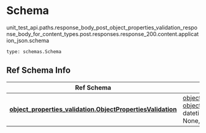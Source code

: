 # Schema
unit_test_api.paths.response_body_post_object_properties_validation_response_body_for_content_types.post.responses.response_200.content.application_json.schema
```
type: schemas.Schema
```

## Ref Schema Info
Ref Schema | Input Type | Output Type
---------- | ---------- | -----------
[**object_properties_validation.ObjectPropertiesValidation**](../../../../../../../../components/schema/object_properties_validation.md) | [object_properties_validation.ObjectPropertiesValidationDictInput](../../../../../../../../components/schema/object_properties_validation.md#objectpropertiesvalidationdictinput), [object_properties_validation.ObjectPropertiesValidationDict](../../../../../../../../components/schema/object_properties_validation.md#objectpropertiesvalidationdict), str, datetime.date, datetime.datetime, uuid.UUID, int, float, bool, None, list, tuple, bytes, io.FileIO, io.BufferedReader | [object_properties_validation.ObjectPropertiesValidationDict](../../../../../../../../components/schema/object_properties_validation.md#objectpropertiesvalidationdict), str, float, int, bool, None, tuple, bytes, io.FileIO

